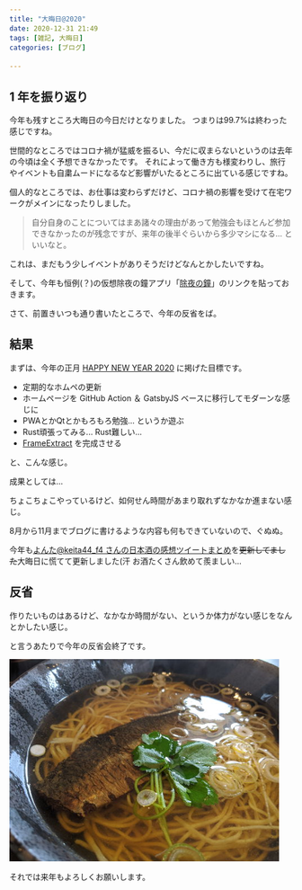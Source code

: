 ```yaml
---
title: "大晦日@2020"
date: 2020-12-31 21:49
tags: [雑記, 大晦日]
categories: [ブログ]

---
```


## 1 年を振り返り

今年も残すところ大晦日の今日だけとなりました。
つまりは99.7%は終わった感じですね。

世間的なところではコロナ禍が猛威を振るい、今だに収まらないというのは去年の今頃は全く予想できなかったです。
それによって働き方も様変わりし、旅行やイベントも自粛ムードになるなど影響がいたるところに出ている感じですね。

個人的なところでは、お仕事は変わらずだけど、コロナ禍の影響を受けて在宅ワークがメインになったりしました。

> 自分自身のことについてはまあ諸々の理由があって勉強会もほとんど参加できなかったのが残念ですが、来年の後半ぐらいから多少マシになる... といいなと。

これは、まだもう少しイベントがありそうだけどなんとかしたいですね。

そして、今年も恒例(？)の仮想除夜の鐘アプリ「[除夜の鐘](https://sharkpp.github.io/joya_no_kane/)」のリンクを貼っておきます。

さて、前置きいつも通り書いたところで、今年の反省をば。

## 結果

まずは、今年の正月 [HAPPY NEW YEAR 2020](/blog/2020/01/01/happy-new-year-2020.html) に掲げた目標です。

* 定期的なホムペの更新
* ホームページを GitHub Action ＆ GatsbyJS ベースに移行してモダーンな感じに
* PWAとかQtとかもろもろ勉強... というか遊ぶ
* Rust頑張ってみる... Rust難しい...
* [FrameExtract](https://github.com/sharkpp/FrameExtract) を完成させる

と、こんな感じ。

成果としては...

ちょこちょこやっているけど、如何せん時間があまり取れずなかなか進まない感じ。

8月から11月までブログに書けるような内容も何もできていないので、ぐぬぬ。

今年も[よんた@keita44_f4 さんの日本酒の感想ツイートまとめ](https://togetter.com/li/1450054)を~~更新してました~~大晦日に慌てて更新しました(汗
お酒たくさん飲めて羨ましい...

## 反省

作りたいものはあるけど、なかなか時間がない、というか体力がない感じをなんとかしたい感じ。

と言うあたりで今年の反省会終了です。

![にしん蕎麦](/images/20201231_herring_soba.jpg)

それでは来年もよろしくお願いします。
